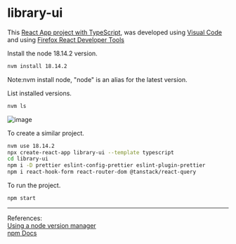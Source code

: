 # library-ui

This [React App project with TypeScript](https://create-react-app.dev/docs/adding-typescript/), was developed using [Visual Code](https://code.visualstudio.com/download) and using [Firefox React Developer Tools](https://addons.mozilla.org/en-GB/firefox/addon/react-devtools/)

Install the node 18.14.2 version.
```bash
nvm install 18.14.2
```
Note:nvm install node, "node" is an alias for the latest version.

List installed versions.
```bash
nvm ls
```

![image](https://user-images.githubusercontent.com/76512851/225034184-9b8176fd-2a71-45b0-8e5b-3b771b41cd36.png)

To create a similar project.
```bash
nvm use 18.14.2
npx create-react-app library-ui --template typescript
cd library-ui
npm i -D prettier eslint-config-prettier eslint-plugin-prettier
npm i react-hook-form react-router-dom @tanstack/react-query
```

To run the project.
```bash
npm start
```
<hr>

References:<br>
[Using a node version manager](https://npm.github.io/installation-setup-docs/installing/using-a-node-version-manager.html)<br>
[npm Docs](https://docs.npmjs.com/)<br>

